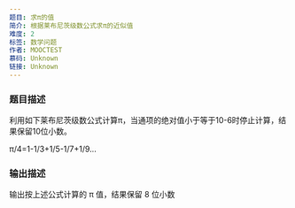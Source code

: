 ```yaml
---
题目: 求π的值
简介: 根据莱布尼茨级数公式求π的近似值
难度: 2
标签: 数学问题
作者: MOOCTEST
慕码: Unknown
链接: Unknown
---
```


### 题目描述

利用如下莱布尼茨级数公式计算π，当通项的绝对值小于等于10-6时停止计算，结果保留10位小数。

π/4=1-1/3+1/5-1/7+1/9...

### 输出描述

输出按上述公式计算的 π 值，结果保留 8 位小数
